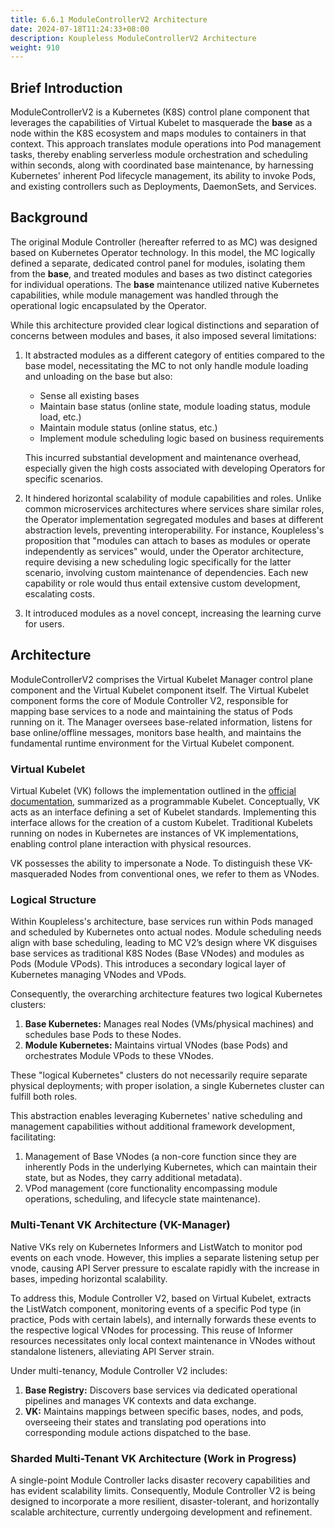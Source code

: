 ```yaml
---
title: 6.6.1 ModuleControllerV2 Architecture
date: 2024-07-18T11:24:33+08:00
description: Koupleless ModuleControllerV2 Architecture
weight: 910
---
```


## Brief Introduction

ModuleControllerV2 is a Kubernetes (K8S) control plane component that leverages the capabilities of Virtual Kubelet to masquerade the **base** as a node within the K8S ecosystem and maps modules to containers in that context. This approach translates module operations into Pod management tasks, thereby enabling serverless module orchestration and scheduling within seconds, along with coordinated base maintenance, by harnessing Kubernetes' inherent Pod lifecycle management, its ability to invoke Pods, and existing controllers such as Deployments, DaemonSets, and Services.

## Background

The original Module Controller (hereafter referred to as MC) was designed based on Kubernetes Operator technology. In this model, the MC logically defined a separate, dedicated control panel for modules, isolating them from the **base**, and treated modules and bases as two distinct categories for individual operations. The **base** maintenance utilized native Kubernetes capabilities, while module management was handled through the operational logic encapsulated by the Operator.

While this architecture provided clear logical distinctions and separation of concerns between modules and bases, it also imposed several limitations:
1. It abstracted modules as a different category of entities compared to the base model, necessitating the MC to not only handle module loading and unloading on the base but also:
   - Sense all existing bases
   - Maintain base status (online state, module loading status, module load, etc.)
   - Maintain module status (online status, etc.)
   - Implement module scheduling logic based on business requirements

   This incurred substantial development and maintenance overhead, especially given the high costs associated with developing Operators for specific scenarios.
2. It hindered horizontal scalability of module capabilities and roles. Unlike common microservices architectures where services share similar roles, the Operator implementation segregated modules and bases at different abstraction levels, preventing interoperability. For instance, Koupleless's proposition that "modules can attach to bases as modules or operate independently as services" would, under the Operator architecture, require devising a new scheduling logic specifically for the latter scenario, involving custom maintenance of dependencies. Each new capability or role would thus entail extensive custom development, escalating costs.
3. It introduced modules as a novel concept, increasing the learning curve for users.

## Architecture

ModuleControllerV2 comprises the Virtual Kubelet Manager control plane component and the Virtual Kubelet component itself. The Virtual Kubelet component forms the core of Module Controller V2, responsible for mapping base services to a node and maintaining the status of Pods running on it. The Manager oversees base-related information, listens for base online/offline messages, monitors base health, and maintains the fundamental runtime environment for the Virtual Kubelet component.

### Virtual Kubelet

Virtual Kubelet (VK) follows the implementation outlined in the [official documentation](https://github.com/virtual-kubelet/virtual-kubelet?tab=readme-ov-file), summarized as a programmable Kubelet. Conceptually, VK acts as an interface defining a set of Kubelet standards. Implementing this interface allows for the creation of a custom Kubelet. Traditional Kubelets running on nodes in Kubernetes are instances of VK implementations, enabling control plane interaction with physical resources.

VK possesses the ability to impersonate a Node. To distinguish these VK-masqueraded Nodes from conventional ones, we refer to them as VNodes.

### Logical Structure

Within Koupleless's architecture, base services run within Pods managed and scheduled by Kubernetes onto actual nodes. Module scheduling needs align with base scheduling, leading to MC V2’s design where VK disguises base services as traditional K8S Nodes (Base VNodes) and modules as Pods (Module VPods). This introduces a secondary logical layer of Kubernetes managing VNodes and VPods.

Consequently, the overarching architecture features two logical Kubernetes clusters:
1. **Base Kubernetes:** Manages real Nodes (VMs/physical machines) and schedules base Pods to these Nodes.
2. **Module Kubernetes:** Maintains virtual VNodes (base Pods) and orchestrates Module VPods to these VNodes.

These "logical Kubernetes" clusters do not necessarily require separate physical deployments; with proper isolation, a single Kubernetes cluster can fulfill both roles.

This abstraction enables leveraging Kubernetes' native scheduling and management capabilities without additional framework development, facilitating:
1. Management of Base VNodes (a non-core function since they are inherently Pods in the underlying Kubernetes, which can maintain their state, but as Nodes, they carry additional metadata).
2. VPod management (core functionality encompassing module operations, scheduling, and lifecycle state maintenance).

### Multi-Tenant VK Architecture (VK-Manager)

Native VKs rely on Kubernetes Informers and ListWatch to monitor pod events on each vnode. However, this implies a separate listening setup per vnode, causing API Server pressure to escalate rapidly with the increase in bases, impeding horizontal scalability.

To address this, Module Controller V2, based on Virtual Kubelet, extracts the ListWatch component, monitoring events of a specific Pod type (in practice, Pods with certain labels), and internally forwards these events to the respective logical VNodes for processing. This reuse of Informer resources necessitates only local context maintenance in VNodes without standalone listeners, alleviating API Server strain.

Under multi-tenancy, Module Controller V2 includes:
1. **Base Registry:** Discovers base services via dedicated operational pipelines and manages VK contexts and data exchange.
2. **VK:** Maintains mappings between specific bases, nodes, and pods, overseeing their states and translating pod operations into corresponding module actions dispatched to the base.

### Sharded Multi-Tenant VK Architecture (Work in Progress)

A single-point Module Controller lacks disaster recovery capabilities and has evident scalability limits. Consequently, Module Controller V2 is being designed to incorporate a more resilient, disaster-tolerant, and horizontally scalable architecture, currently undergoing development and refinement.
